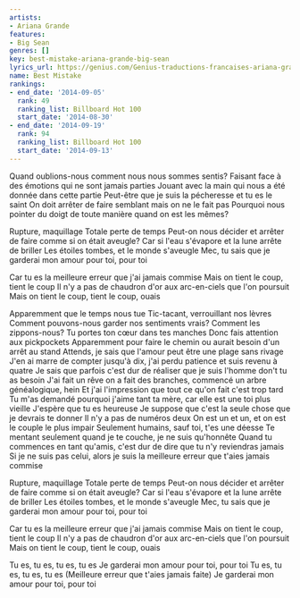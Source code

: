```yaml
---
artists:
- Ariana Grande
features:
- Big Sean
genres: []
key: best-mistake-ariana-grande-big-sean
lyrics_url: https://genius.com/Genius-traductions-francaises-ariana-grande-best-mistake-ft-big-sean-traduction-francaise-lyrics
name: Best Mistake
rankings:
- end_date: '2014-09-05'
  rank: 49
  ranking_list: Billboard Hot 100
  start_date: '2014-08-30'
- end_date: '2014-09-19'
  rank: 94
  ranking_list: Billboard Hot 100
  start_date: '2014-09-13'
---
```

Quand oublions-nous comment nous nous sommes sentis?
Faisant face à des émotions qui ne sont jamais parties
Jouant avec la main qui nous a été donnée dans cette partie
Peut-être que je suis la pécheresse et tu es le saint
On doit arrêter de faire semblant mais on ne le fait pas
Pourquoi nous pointer du doigt de toute manière quand on est les mêmes?


Rupture, maquillage
Totale perte de temps
Peut-on nous décider et arrêter de faire comme si on était aveugle?
Car si l'eau s'évapore et la lune arrête de briller
Les étoiles tombes, et le monde s'aveugle
Mec, tu sais que je garderai mon amour pour toi, pour toi


Car tu es la meilleure erreur que j'ai jamais commise
Mais on tient le coup, tient le coup
Il n'y a pas de chaudron d'or aux arc-en-ciels que l'on poursuit
Mais on tient le coup, tient le coup, ouais


Apparemment que le temps nous tue
Tic-tacant, verrouillant nos lèvres
Comment pouvons-nous garder nos sentiments vrais?
Comment les zippons-nous?
Tu portes ton cœur dans tes manches
Donc fais attention aux pickpockets
Apparemment pour faire le chemin ou aurait besoin d'un arrêt au stand
Attends, je sais que l'amour peut être une plage sans rivage
J'en ai marre de compter jusqu'à dix, j'ai perdu patience et suis revenu à quatre
Je sais que parfois c'est dur de réaliser que je suis l'homme don't tu as besoin
J'ai fait un rêve on a fait des branches, commencé un arbre généalogique, hein
Et j'ai l'impression que tout ce qu'on fait c'est trop tard
Tu m'as demandé pourquoi j'aime tant ta mère, car elle est une toi plus vieille
J'espère que tu es heureuse
Je suppose que c'est la seule chose que je devrais te donner
Il n'y a pas de numéros deux
On est un et un, et on est le couple le plus impair
Seulement humains, sauf toi, t'es une déesse
Te mentant seulement quand je te couche, je ne suis qu'honnête
Quand tu commences en tant qu'amis, c'est dur de dire que tu n'y reviendras jamais
Si je ne suis pas celui, alors je suis la meilleure erreur que t'aies jamais commise


Rupture, maquillage
Totale perte de temps
Peut-on nous décider et arrêter de faire comme si on était aveugle?
Car si l'eau s'évapore et la lune arrête de briller
Les étoiles tombes, et le monde s'aveugle
Mec, tu sais que je garderai mon amour pour toi, pour toi


Car tu es la meilleure erreur que j'ai jamais commise
Mais on tient le coup, tient le coup
Il n'y a pas de chaudron d'or aux arc-en-ciels que l'on poursuit
Mais on tient le coup, tient le coup, ouais


Tu es, tu es, tu es, tu es
Je garderai mon amour pour toi, pour toi
Tu es, tu es, tu es, tu es
(Meilleure erreur que t'aies jamais faite)
Je garderai mon amour pour toi, pour toi
